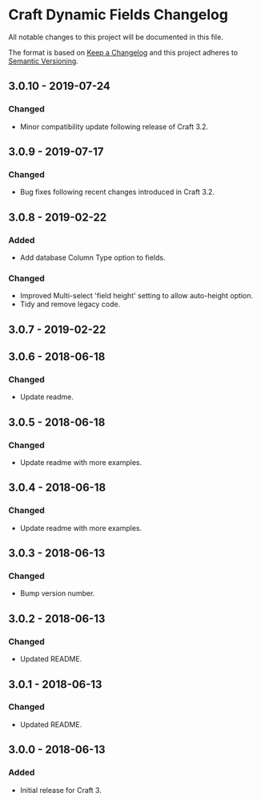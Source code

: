 # Craft Dynamic Fields Changelog

All notable changes to this project will be documented in this file.

The format is based on [Keep a Changelog](http://keepachangelog.com/) and this project adheres to [Semantic Versioning](http://semver.org/).

## 3.0.10 - 2019-07-24
### Changed
- Minor compatibility update following release of Craft 3.2.

## 3.0.9 - 2019-07-17
### Changed
- Bug fixes following recent changes introduced in Craft 3.2.

## 3.0.8 - 2019-02-22
### Added
- Add database Column Type option to fields.
### Changed
- Improved Multi-select 'field height' setting to allow auto-height option.
- Tidy and remove legacy code.

## 3.0.7 - 2019-02-22

## 3.0.6 - 2018-06-18
### Changed
- Update readme.

## 3.0.5 - 2018-06-18
### Changed
- Update readme with more examples.

## 3.0.4 - 2018-06-18
### Changed
- Update readme with more examples.

## 3.0.3 - 2018-06-13
### Changed
- Bump version number.

## 3.0.2 - 2018-06-13
### Changed
- Updated README.

## 3.0.1 - 2018-06-13
### Changed
- Updated README.

## 3.0.0 - 2018-06-13
### Added
- Initial release for Craft 3.